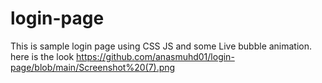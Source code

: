 # login-page
This is sample login page using CSS JS and some Live bubble animation.
here is the look
https://github.com/anasmuhd01/login-page/blob/main/Screenshot%20(7).png
